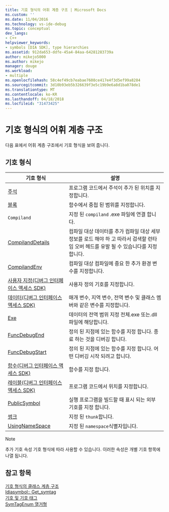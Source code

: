 ```yaml
---
title: 기호 형식의 어휘 계층 구조 | Microsoft Docs
ms.custom: ''
ms.date: 11/04/2016
ms.technology: vs-ide-debug
ms.topic: conceptual
dev_langs:
- C++
helpviewer_keywords:
- symbols [DIA SDK], type hierarchies
ms.assetid: 912da653-ddfe-45a4-84aa-64281283739a
author: mikejo5000
ms.author: mikejo
manager: douge
ms.workload:
- multiple
ms.openlocfilehash: 58c4ef49cb7eabae7608ce417e4f3d5ef99a8284
ms.sourcegitcommit: 3d10b93eb5b326639f3e5c19b9e6a8d1ba078de1
ms.translationtype: MT
ms.contentlocale: ko-KR
ms.lasthandoff: 04/18/2018
ms.locfileid: "31473425"
---
```

# <a name="lexical-hierarchy-of-symbol-types"></a>기호 형식의 어휘 계층 구조
다음 표에서 어휘 계층 구조에서 기호 형식을 보여 줍니다.  
  
## <a name="symbol-types"></a>기호 형식  
  
|기호 형식|설명|  
|-----------------|-----------------|  
|[주석](../../debugger/debug-interface-access/annotation.md)|프로그램 코드에서 주석이 추가 된 위치를 지정합니다.|  
|[블록](../../debugger/debug-interface-access/block.md)|함수에서 중첩 된 범위를 지정합니다.|  
|`Compiland`|지정 된 `compiland` .exe 파일에 연결 합니다.|  
|[CompilandDetails](../../debugger/debug-interface-access/compilanddetails.md)|컴파일 대상 데이터를 추가 컴파일 대상 세부 정보를 로드 해야 하 고 따라서 검색할 런타임 오버 헤드를 유발 될 수 있습니다를 지정 합니다.|  
|[CompilandEnv](../../debugger/debug-interface-access/compilandenv.md)|컴파일 대상 컴파일에 중요 한 추가 환경 변수를 지정합니다.|  
|[사용자 지정(디버그 인터페이스 액세스 SDK)](../../debugger/debug-interface-access/custom-debug-interface-access-sdk.md)|사용자 정의 기호를 지정합니다.|  
|[데이터(디버그 인터페이스 액세스 SDK)](../../debugger/debug-interface-access/data-debug-interface-access-sdk.md)|매개 변수, 지역 변수, 전역 변수 및 클래스 멤버와 같은 변수를 지정합니다.|  
|[Exe](../../debugger/debug-interface-access/exe.md)|데이터의 전역 범위 지정 전체.exe 또는.dll 파일에 해당합니다.|  
|[FuncDebugEnd](../../debugger/debug-interface-access/funcdebugend.md)|정의 된 지점에 있는 함수를 지정 합니다. 종료 하는 것을 디버깅 합니다.|  
|[FuncDebugStart](../../debugger/debug-interface-access/funcdebugstart.md)|정의 된 지점에 있는 함수를 지정 합니다. 어떤 디버깅 시작 되려고 합니다.|  
|[함수(디버그 인터페이스 액세스 SDK)](../../debugger/debug-interface-access/function-debug-interface-access-sdk.md)|함수를 지정 합니다.|  
|[레이블(디버그 인터페이스 액세스 SDK)](../../debugger/debug-interface-access/label-debug-interface-access-sdk.md)|프로그램 코드에서 위치를 지정합니다.|  
|[PublicSymbol](../../debugger/debug-interface-access/publicsymbol.md)|실행 프로그램을 빌드할 때 표시 되는 외부 기호를 지정 합니다.|  
|[썽크](../../debugger/debug-interface-access/thunk.md)|지정 된 `thunk`합니다.|  
|[UsingNameSpace](../../debugger/debug-interface-access/usingnamespace.md)|지정 된 `namespace`식별자입니다.|  
  
> [!NOTE]
>  추가 기호 속성 기호 형식에 따라 사용할 수 있습니다. 이러한 속성은 개별 기호 항목에 나열 됩니다.  
  
## <a name="see-also"></a>참고 항목  
 [기호 형식의 클래스 계층 구조](../../debugger/debug-interface-access/class-hierarchy-of-symbol-types.md)   
 [Idiasymbol:: Get_symtag](../../debugger/debug-interface-access/idiasymbol-get-symtag.md)   
 [기호 및 기호 태그](../../debugger/debug-interface-access/symbols-and-symbol-tags.md)   
 [SymTagEnum 열거형](../../debugger/debug-interface-access/symtagenum.md)